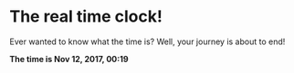 # The real time clock!

Ever wanted to know what the time is? Well, your journey is about to end!

**The time is Nov 12, 2017, 00:19**